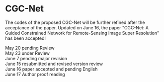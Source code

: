 # CGC-Net
The codes of the proposed CGC-Net will be further refined after the acceptance of the paper. 
Updated on June 16, the paper "CGC-Net: A Guided Constrained Network for Remote-Sensing Image Super Resolution" has been accepted!

May 20 pending Review  
May 23 under Review  
June 7 pending major revision  
June 15 resubmitted and revised version review  
June 16 paper accepted and pending English  
June 17 Author proof reading  
